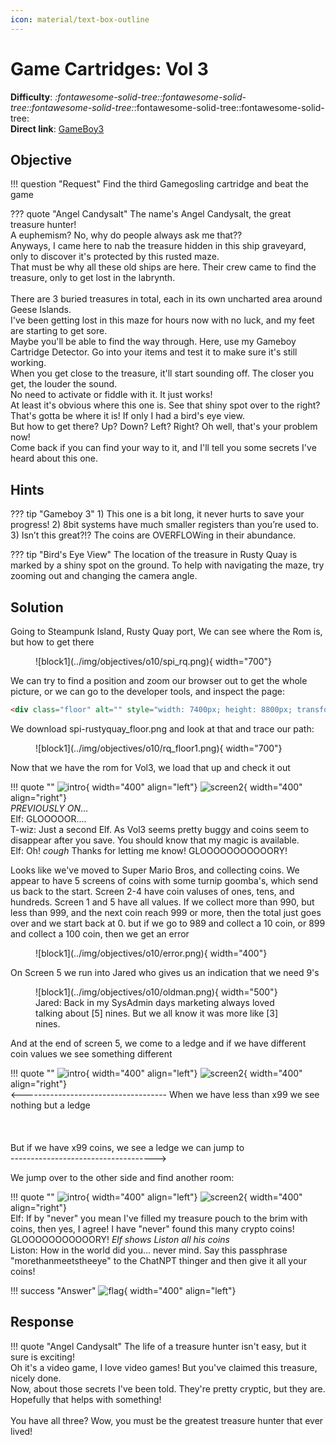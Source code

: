 ```yaml
---
icon: material/text-box-outline
---
```


# Game Cartridges: Vol 3

**Difficulty**: <i class=twemoji_red>:fontawesome-solid-tree::fontawesome-solid-tree::fontawesome-solid-tree:</i>:fontawesome-solid-tree::fontawesome-solid-tree:<br/>
**Direct link**: [GameBoy3](https://gamegosling.com/vol3-7bNwQKGBFNGQT1/index.html?&challenge=gameboy3)

## Objective

!!! question "Request"
    Find the third Gamegosling cartridge and beat the game

??? quote "Angel Candysalt"
    The name's Angel Candysalt, the great treasure hunter!<br/>
    A euphemism? No, why do people always ask me that??<br/>
    Anyways, I came here to nab the treasure hidden in this ship graveyard, only to discover it's protected by this rusted maze.<br/>
    That must be why all these old ships are here. Their crew came to find the treasure, only to get lost in the labrynth.<br/>
    <br/>
    There are 3 buried treasures in total, each in its own uncharted area around Geese Islands.<br/>
    I've been getting lost in this maze for hours now with no luck, and my feet are starting to get sore.<br/>
    Maybe you'll be able to find the way through. Here, use my Gameboy Cartridge Detector. Go into your items and test it to make sure it's still working.<br/>
    When you get close to the treasure, it'll start sounding off. The closer you get, the louder the sound.<br/>
    No need to activate or fiddle with it. It just works!<br/>
    At least it's obvious where this one is. See that shiny spot over to the right? That's gotta be where it is! If only I had a bird's eye view.<br/>
    But how to get there? Up? Down? Left? Right? Oh well, that's your problem now!<br/>
    Come back if you can find your way to it, and I'll tell you some secrets I've heard about this one.


## Hints

??? tip "Gameboy 3"
    1) This one is a bit long, it never hurts to save your progress! 2) 8bit systems have much smaller registers than you’re used to. 3) Isn’t this great?!? The coins are OVERFLOWing in their abundance.

??? tip "Bird's Eye View"
    The location of the treasure in Rusty Quay is marked by a shiny spot on the ground. To help with navigating the maze, try zooming out and changing the camera angle.

## Solution

Going to Steampunk Island, Rusty Quay port, We can see where the Rom is, but how to get there

<figure markdown>
![block1](../img/objectives/o10/spi_rq.png){ width="700"}
</figure>

We can try to find a position and zoom our browser out to get the whole picture, or we can go to the developer tools, and inspect the page:

``` html
<div class="floor" alt="" style="width: 7400px; height: 8800px; transform: translate3d(0px, 0px, 0px) rotateX(90deg); background: url(&quot;images/fabric/spi-rustyquay_floor.png&quot;) no-repeat;"></div>
```
We download spi-rustyquay_floor.png and look at that and trace our path:

<figure markdown>
![block1](../img/objectives/o10/rq_floor1.png){ width="700"}
</figure>

Now that we have the rom for Vol3, we load that up and check it out

!!! quote ""
    ![intro](../img/objectives/o10/intro.png){ width="400" align="left"}
    ![screen2](../img/objectives/o10/start.png){ width="400" align="right"}
    </br>*PREVIOUSLY ON*...</br>Elf: GLOOOOOR....</br>T-wiz: Just a second Elf. As Vol3 seems pretty buggy and coins seem to disappear after you save. You should know that my magic is available.</br>Elf: Oh! *cough* Thanks for letting me know! GLOOOOOOOOOOORY!

Looks like we've moved to Super Mario Bros, and collecting coins. We appear to have 5 screens of coins with some turnip goomba's, which send us back to the start. Screen 2-4 have coin valuses of ones, tens, and hundreds. Screen 1 and 5 have all values.
If we collect more than 990, but less than 999, and the next coin reach 999 or more, then the total just goes over and we start back at 0. but if we go to 989 and collect a 10 coin, or 899 and collect a 100 coin, then we get an error

<figure markdown>
![block1](../img/objectives/o10/error.png){ width="400"}
</figure>

On Screen 5 we run into Jared who gives us an indication that we need 9's

<figure markdown>
![block1](../img/objectives/o10/oldman.png){ width="500"}
<figcaption>Jared: Back in my SysAdmin days marketing always loved talking about [5] nines. But we all know it was more like [3] nines.</figcaption>
</figure>

And at the end of screen 5, we come to a ledge and if we have different coin values we see something different

!!! quote ""
    ![intro](../img/objectives/o10/wo_99.png){ width="400" align="left"}
    ![screen2](../img/objectives/o10/w_99.png){ width="400" align="right"}
    </br> <------------------------------------ When we have less than x99 we see nothing but a ledge </br></br></br></br>But if we have x99 coins, we see a ledge we can jump to</br> ------------------------------------>

We jump over to the other side and find another room:

!!! quote ""
    ![intro](../img/objectives/o10/end.png){ width="400" align="left"}
    ![screen2](../img/objectives/o10/end2.png){ width="400" align="right"}
    </br> Elf: If by "never" you mean I've filled my treasure pouch to the brim with coins, then yes, I agree! I have "never" found this many crypto coins! GLOOOOOOOOOOORY! *Elf shows Liston all his coins* </br> Liston: How in the world did you... never mind. Say this passphrase "morethanmeetstheeye" to the ChatNPT thinger and then give it all your coins!

!!! success "Answer"
    ![flag](../img/objectives/o10/gloorry.png){ width="400" align="left"}

## Response

!!! quote "Angel Candysalt"
    The life of a treasure hunter isn't easy, but it sure is exciting!<br/>
    Oh it's a video game, I love video games! But you've claimed this treasure, nicely done.<br/>
    Now, about those secrets I've been told. They're pretty cryptic, but they are. Hopefully that helps with something!<br/>
    <br/>
    You have all three? Wow, you must be the greatest treasure hunter that ever lived!
